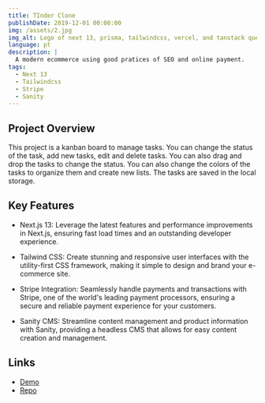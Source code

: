 ```yaml
---
title: TInder Clone
publishDate: 2019-12-01 00:00:00
img: /assets/2.jpg
img_alt: Logo of next 13, prisma, tailwindcss, vercel, and tanstack query
language: pt
description: |
  A modern ecommerce using good pratices of SEO and online payment.
tags:
  - Next 13
  - Tailwindcss
  - Stripe
  - Sanity
---
```


## Project Overview

This project is a kanban board to manage tasks. You can change the status of the task, add new tasks, edit and delete tasks. You can also drag and drop the tasks to change the status. You can also change the colors of the tasks to organize them and create new lists. The tasks are saved in the local storage.

## Key Features

- Next.js 13: Leverage the latest features and performance improvements in Next.js, ensuring fast load times and an outstanding developer experience.

- Tailwind CSS: Create stunning and responsive user interfaces with the utility-first CSS framework, making it simple to design and brand your e-commerce site.

- Stripe Integration: Seamlessly handle payments and transactions with Stripe, one of the world's leading payment processors, ensuring a secure and reliable payment experience for your customers.

- Sanity CMS: Streamline content management and product information with Sanity, providing a headless CMS that allows for easy content creation and management.

## Links

- [Demo](https://kanban-dusky-five.vercel.app/)
- [Repo](https://github.com/juan-20/Kanban)
